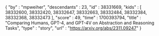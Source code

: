 {
  "by" : "mpweiher",
  "descendants" : 23,
  "id" : 38331669,
  "kids" : [ 38332600, 38332420, 38332647, 38332663, 38332484, 38332384, 38332368, 38332473 ],
  "score" : 49,
  "time" : 1700393794,
  "title" : "Comparing Humans, GPT-4, and GPT-4V on Abstraction and Reasoning Tasks",
  "type" : "story",
  "url" : "https://arxiv.org/abs/2311.09247"
}
